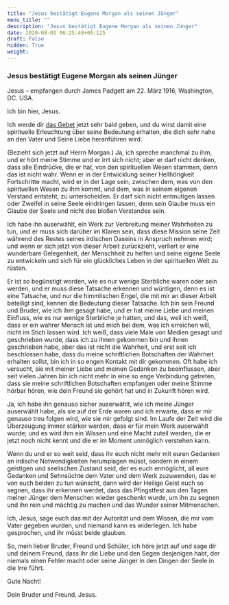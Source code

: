 ```yaml
---
title: "Jesus bestätigt Eugene Morgan als seinen Jünger"
menu_title: ""
description: "Jesus bestätigt Eugene Morgan als seinen Jünger"
date: 2020-08-01 06:25:48+00:125
draft: False
hidden: True
weight:
---
```

### Jesus bestätigt Eugene Morgan als seinen Jünger

Jesus – empfangen durch James Padgett am 22. März 1916, Washington, DC. USA.

Ich bin hier, Jesus.

Ich werde dir [das Gebet](/padgett-botschaften/padgett-botschaften-in-reihenfolge-des-datums/padgett-botschaften-1916/das-einzige-gebet-dass-der-mensch-an-den-vater-richten-braucht-jep-jesus-2-dezember-1916/) jetzt sehr bald geben, und du wirst damit eine spirituelle Erleuchtung über seine Bedeutung erhalten, die dich sehr nahe an den Vater und Seine Liebe heranführen wird.

(Bezieht sich jetzt auf Herrn Morgan.) Ja, ich spreche manchmal zu ihm, und er hört meine Stimme und er irrt sich nicht; aber er darf nicht denken, dass alle Eindrücke, die er hat, von den spirituellen Wesen stammen, denn das ist nicht wahr. Wenn er in der Entwicklung seiner Hellhörigkeit Fortschritte macht, wird er in der Lage sein, zwischen dem, was von den spirituellen Wesen zu ihm kommt, und dem, was in seinem eigenen Verstand entsteht, zu unterscheiden. Er darf sich nicht entmutigen lassen oder Zweifel in seine Seele eindringen lassen, denn sein Glaube muss ein Glaube der Seele und nicht des bloßen Verstandes sein.

Ich habe ihn auserwählt, ein Werk zur Verbreitung meiner Wahrheiten zu tun, und er muss sich darüber im Klaren sein, dass diese Mission seine Zeit während des Restes seines irdischen Daseins in Anspruch nehmen wird; und wenn er sich jetzt von dieser Arbeit zurückzieht, verliert er eine wunderbare Gelegenheit, der Menschheit zu helfen und seine eigene Seele zu entwickeln und sich für ein glückliches Leben in der spirituellen Welt zu rüsten.

Er ist so begünstigt worden, wie es nur wenige Sterbliche waren oder sein werden, und er muss diese Tatsache erkennen und würdigen, denn es ist eine Tatsache, und nur die himmlischen Engel, die mit mir an dieser Arbeit beteiligt sind, kennen die Bedeutung dieser Tatsache. Ich bin sein Freund und Bruder, wie ich ihm gesagt habe, und er hat meine Liebe und meinen Einfluss, wie es nur wenige Sterbliche je hatten, und das, weil ich weiß, dass er ein wahrer Mensch ist und mich bei dem, was ich erreichen will, nicht im Stich lassen wird. Ich weiß, dass viele Male von Medien gesagt und geschrieben wurde, dass ich zu ihnen gekommen bin und ihnen geschrieben habe, aber das ist nicht die Wahrheit, und erst seit ich beschlossen habe, dass du meine schriftlichen Botschaften der Wahrheit erhalten sollst, bin ich in so engen Kontakt mit dir gekommen. Oft habe ich versucht, sie mit meiner Liebe und meinen Gedanken zu beeinflussen, aber seit vielen Jahren bin ich nicht mehr in eine so enge Verbindung getreten, dass sie meine schriftlichen Botschaften empfangen oder meine Stimme hörbar hören, wie dein Freund sie gehört hat und in Zukunft hören wird.

Ja, ich habe ihn genauso sicher auserwählt, wie ich meine Jünger auserwählt habe, als sie auf der Erde waren und ich erwarte, dass er mir genauso treu folgen wird, wie sie mir gefolgt sind. Im Laufe der Zeit wird die Überzeugung immer stärker werden, dass er für mein Werk auserwählt wurde; und es wird ihm ein Wissen und eine Macht zuteil werden, die er jetzt noch nicht kennt und die er im Moment unmöglich verstehen kann.

Wenn du und er so weit seid, dass ihr euch nicht mehr mit euren Gedanken an irdische Notwendigkeiten herumplagen müsst, sondern in einem geistigen und seelischen Zustand seid, der es euch ermöglicht, all eure Gedanken und Sehnsüchte dem Vater und dem Werk zuzuwenden, das er von euch beiden zu tun wünscht, dann wird der Heilige Geist euch so segnen, dass ihr erkennen werdet, dass das Pfingstfest aus den Tagen meiner Jünger dem Menschen wieder geschenkt wurde, um ihn zu segnen und ihn rein und mächtig zu machen und das Wunder seiner Mitmenschen.

Ich, Jesus, sage euch das mit der Autorität und dem Wissen, die mir vom Vater gegeben wurden, und niemand kann es widerlegen. Ich habe gesprochen, und ihr müsst beide glauben.

So, mein lieber Bruder, Freund und Schüler, ich höre jetzt auf und sage dir und deinem Freund, dass ihr die Liebe und den Segen desjenigen habt, der niemals einen Fehler macht oder seine Jünger in den Dingen der Seele in die Irre führt.

Gute Nacht!

Dein Bruder und Freund, Jesus.
